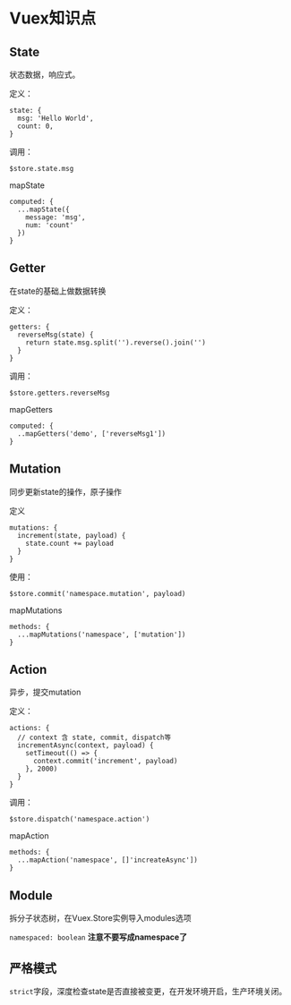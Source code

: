 # Vuex知识点

## State

状态数据，响应式。

定义：

```
state: {
  msg: 'Hello World',
  count: 0,
}
```

调用：

```
$store.state.msg
```

mapState

```
computed: {
  ...mapState({
    message: 'msg',
    num: 'count'
  })
}
```

## Getter

在state的基础上做数据转换

定义：

```
getters: {
  reverseMsg(state) {
    return state.msg.split('').reverse().join('')
  }
}
```

调用：

```
$store.getters.reverseMsg
```

mapGetters

```
computed: {
  ..mapGetters('demo', ['reverseMsg1'])
}
```

## Mutation

同步更新state的操作，原子操作

定义

```
mutations: {
  increment(state, payload) {
    state.count += payload
  }
}
```

使用：

```
$store.commit('namespace.mutation', payload)
```

mapMutations

```
methods: {
  ...mapMutations('namespace', ['mutation'])
}
```

## Action

异步，提交mutation

定义：

```
actions: {
  // context 含 state, commit, dispatch等
  incrementAsync(context, payload) {
    setTimeout(() => {
      context.commit('increment', payload)
    }, 2000)
  }
}
```

调用：

```
$store.dispatch('namespace.action')
```

mapAction

```
methods: {
  ...mapAction('namespace', []'increateAsync'])
}
```

## Module

拆分子状态树，在Vuex.Store实例导入modules选项

`namespaced: boolean` **注意不要写成namespace了**

## 严格模式

`strict`字段，深度检查state是否直接被变更，在开发环境开启，生产环境关闭。

